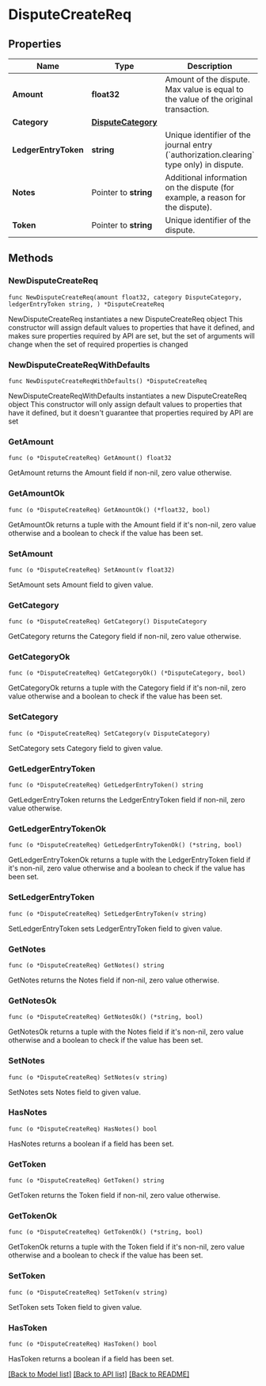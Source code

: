 # DisputeCreateReq

## Properties

Name | Type | Description | Notes
------------ | ------------- | ------------- | -------------
**Amount** | **float32** | Amount of the dispute. Max value is equal to the value of the original transaction. | 
**Category** | [**DisputeCategory**](DisputeCategory.md) |  | 
**LedgerEntryToken** | **string** | Unique identifier of the journal entry (&#x60;authorization.clearing&#x60; type only) in dispute. | 
**Notes** | Pointer to **string** | Additional information on the dispute (for example, a reason for the dispute). | [optional] 
**Token** | Pointer to **string** | Unique identifier of the dispute. | [optional] 

## Methods

### NewDisputeCreateReq

`func NewDisputeCreateReq(amount float32, category DisputeCategory, ledgerEntryToken string, ) *DisputeCreateReq`

NewDisputeCreateReq instantiates a new DisputeCreateReq object
This constructor will assign default values to properties that have it defined,
and makes sure properties required by API are set, but the set of arguments
will change when the set of required properties is changed

### NewDisputeCreateReqWithDefaults

`func NewDisputeCreateReqWithDefaults() *DisputeCreateReq`

NewDisputeCreateReqWithDefaults instantiates a new DisputeCreateReq object
This constructor will only assign default values to properties that have it defined,
but it doesn't guarantee that properties required by API are set

### GetAmount

`func (o *DisputeCreateReq) GetAmount() float32`

GetAmount returns the Amount field if non-nil, zero value otherwise.

### GetAmountOk

`func (o *DisputeCreateReq) GetAmountOk() (*float32, bool)`

GetAmountOk returns a tuple with the Amount field if it's non-nil, zero value otherwise
and a boolean to check if the value has been set.

### SetAmount

`func (o *DisputeCreateReq) SetAmount(v float32)`

SetAmount sets Amount field to given value.


### GetCategory

`func (o *DisputeCreateReq) GetCategory() DisputeCategory`

GetCategory returns the Category field if non-nil, zero value otherwise.

### GetCategoryOk

`func (o *DisputeCreateReq) GetCategoryOk() (*DisputeCategory, bool)`

GetCategoryOk returns a tuple with the Category field if it's non-nil, zero value otherwise
and a boolean to check if the value has been set.

### SetCategory

`func (o *DisputeCreateReq) SetCategory(v DisputeCategory)`

SetCategory sets Category field to given value.


### GetLedgerEntryToken

`func (o *DisputeCreateReq) GetLedgerEntryToken() string`

GetLedgerEntryToken returns the LedgerEntryToken field if non-nil, zero value otherwise.

### GetLedgerEntryTokenOk

`func (o *DisputeCreateReq) GetLedgerEntryTokenOk() (*string, bool)`

GetLedgerEntryTokenOk returns a tuple with the LedgerEntryToken field if it's non-nil, zero value otherwise
and a boolean to check if the value has been set.

### SetLedgerEntryToken

`func (o *DisputeCreateReq) SetLedgerEntryToken(v string)`

SetLedgerEntryToken sets LedgerEntryToken field to given value.


### GetNotes

`func (o *DisputeCreateReq) GetNotes() string`

GetNotes returns the Notes field if non-nil, zero value otherwise.

### GetNotesOk

`func (o *DisputeCreateReq) GetNotesOk() (*string, bool)`

GetNotesOk returns a tuple with the Notes field if it's non-nil, zero value otherwise
and a boolean to check if the value has been set.

### SetNotes

`func (o *DisputeCreateReq) SetNotes(v string)`

SetNotes sets Notes field to given value.

### HasNotes

`func (o *DisputeCreateReq) HasNotes() bool`

HasNotes returns a boolean if a field has been set.

### GetToken

`func (o *DisputeCreateReq) GetToken() string`

GetToken returns the Token field if non-nil, zero value otherwise.

### GetTokenOk

`func (o *DisputeCreateReq) GetTokenOk() (*string, bool)`

GetTokenOk returns a tuple with the Token field if it's non-nil, zero value otherwise
and a boolean to check if the value has been set.

### SetToken

`func (o *DisputeCreateReq) SetToken(v string)`

SetToken sets Token field to given value.

### HasToken

`func (o *DisputeCreateReq) HasToken() bool`

HasToken returns a boolean if a field has been set.


[[Back to Model list]](../README.md#documentation-for-models) [[Back to API list]](../README.md#documentation-for-api-endpoints) [[Back to README]](../README.md)


